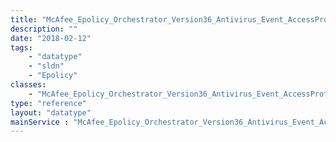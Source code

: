 ```yaml
---
title: "McAfee_Epolicy_Orchestrator_Version36_Antivirus_Event_AccessProtection"
description: ""
date: "2018-02-12"
tags:
    - "datatype"
    - "sldn"
    - "Epolicy"
classes:
    - "McAfee_Epolicy_Orchestrator_Version36_Antivirus_Event_AccessProtection"
type: "reference"
layout: "datatype"
mainService : "McAfee_Epolicy_Orchestrator_Version36_Antivirus_Event_AccessProtection"
---
```

